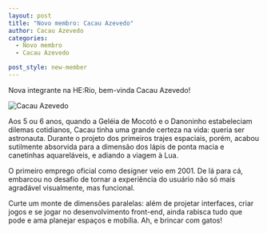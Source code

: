 ```yaml
---
layout: post
title: "Novo membro: Cacau Azevedo"
author: Cacau Azevedo
categories:
  - Novo membro
  - Cacau Azevedo

post_style: new-member
---
```


Nova integrante na HE:Rio, bem-vinda Cacau Azevedo!

![Cacau Azevedo](/blog/images/posts/2014-07-08/cacau-azevedo.jpg)

<!--more-->

Aos 5 ou 6 anos, quando a Geléia de Mocotó e o Danoninho estabeleciam dilemas cotidianos, Cacau tinha uma grande certeza na vida: queria ser astronauta. Durante o projeto dos primeiros trajes espaciais, porém, acabou sutilmente absorvida para a dimensão dos lápis de ponta macia e canetinhas aquareláveis, e adiando a viagem à Lua.

O primeiro emprego oficial como designer veio em 2001. De lá para cá, embarcou no desafio de tornar a experiência do usuário não só mais agradável visualmente, mas funcional.

Curte um monte de dimensões paralelas: além de projetar interfaces, criar jogos e se jogar no desenvolvimento front-end, ainda rabisca tudo que pode e ama planejar espaços e mobília. Ah, e brincar com gatos!